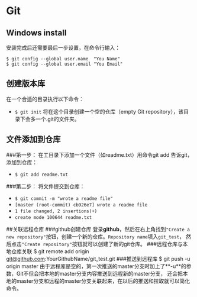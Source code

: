 
Git
===
## Windows install
安装完成后还需要最后一步设置，在命令行输入：

    $ git config --global user.name  "You Name"
    $ git config --global user.email "You Email"

## 创建版本库
在一个合适的目录执行以下命令：
- `$ git init` 
将在这个目录创建一个空的仓库（empty Git repository），该目录下会多一个.git的文件夹。

## 文件添加到仓库 
###第一步：
在工目录下添加一个文件（如readme.txt）用命令git add 告诉git，添加到仓库：
- `$ git add readme.txt`

###第二步：
将文件提交到仓库：
- `$ git commit -m "wrote a readme file"`
- `[master (root-commit) cb926e7] wrote a readme file`
- `1 file changed, 2 insertions(+)`
- `create mode 100644 readme.txt`

##关联远程仓库
###github创建仓库
 登录**github**，然后在右上角找到`"Create a new repository"`按钮，创建一个新的仓库。`Repository name`填入`git_test`，
 然后点击`"Create repository"`按钮就可以创建了新的git仓库。
###远程仓库与本地仓库关联
    $ git remote add origin git@github.com:YourGithubName/git_test.git
###推送到远程库
    $ git push -u origin master
由于远程库是空的，第一次推送的master分支时加上了**-u**的参数，Git不但会把本地的master分支内容推送到远程新的master分支，
还会把本地的master分支和远程的master分支关联起来，在以后的推送和拉取就可以简化命令。
